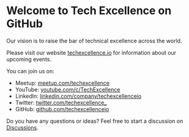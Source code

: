 # Welcome to Tech Excellence on GitHub

Our vision is to raise the bar of technical excellence across the world.

Please visit our website [techexcellence.io](https://www.techexcellence.io) for information about our upcoming events.

You can join us on:
* Meetup: [meetup.com/techexcellence](https://www.meetup.com/techexcellence)
* YouTube: [youtube.com/c/TechExcellence](https://www.youtube.com/c/TechExcellence)
* LinkedIn: [linkedin.com/company/techexcellenceio](https://www.linkedin.com/company/techexcellenceio)
* Twitter: [twitter.com/techexcellence_](https://twitter.com/techexcellence_)
* GitHub: [github.com/techexcellenceio](https://github.com/techexcellenceio)

Do you have any questions or ideas? Feel free to start a discussion on [Discussions](https://github.com/techexcellenceio/community/discussions).
